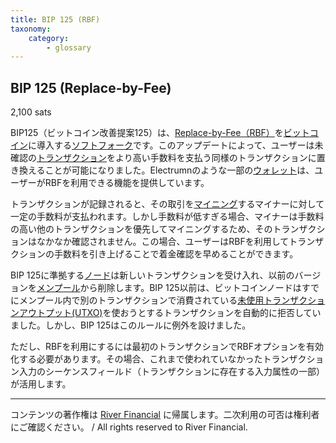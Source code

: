 ```yaml
---
title: BIP 125 (RBF)
taxonomy:
    category:
        - glossary
---
```


## BIP 125 (Replace-by-Fee)
2,100 sats

BIP125（ビットコイン改善提案125）は、[Replace-by-Fee（RBF）](http://lostinbitcoin.jp.testrs.jp/staging/glossary/rbf/)を[ビットコイン](http://lostinbitcoin.jp.testrs.jp/staging/glossary/bitcoin/)に導入する[ソフトフォーク](http://lostinbitcoin.jp.testrs.jp/staging/glossary/soft_fork/)です。このアップデートによって、ユーザーは未確認の[トランザクション](http://lostinbitcoin.jp.testrs.jp/staging/glossary/transaction/)をより高い手数料を支払う同様のトランザクションに置き換えることが可能になりました。Electrumnのような一部の[ウォレット](http://lostinbitcoin.jp.testrs.jp/staging/glossary/wallet-2/)は、ユーザーがRBFを利用できる機能を提供しています。

トランザクションが記録されると、その取引を[マイニング](http://lostinbitcoin.jp.testrs.jp/staging/glossary/mining/)するマイナーに対して一定の手数料が支払われます。しかし手数料が低すぎる場合、マイナーは手数料の高い他のトランザクションを優先してマイニングするため、そのトランザクションはなかなか確認されません。この場合、ユーザーはRBFを利用してトランザクションの手数料を引き上げることで着金確認を早めることができます。

BIP 125に準拠する[ノード](http://lostinbitcoin.jp.testrs.jp/staging/glossary/node-2/)は新しいトランザクションを受け入れ、以前のバージョンを[メンプール](http://lostinbitcoin.jp.testrs.jp/staging/glossary/mempool/)から削除します。BIP 125以前は、ビットコインノードはすでにメンプール内で別のトランザクションで消費されている[未使用トランザクションアウトプット(UTXO)](http://lostinbitcoin.jp.testrs.jp/staging/glossary/utxo/)を使おうとするトランザクションを自動的に拒否していました。しかし、BIP 125はこのルールに例外を設けました。

ただし、RBFを利用にするには最初のトランザクションでRBFオプションを有効化する必要があります。その場合、これまで使われていなかったトランザクション入力のシーケンスフィールド（トランザクションに存在する入力属性の一部）が活用します。

---
コンテンツの著作権は [River Financial](https://river.com/) に帰属します。二次利用の可否は権利者にご確認ください。 / All rights reserved to River Financial.

